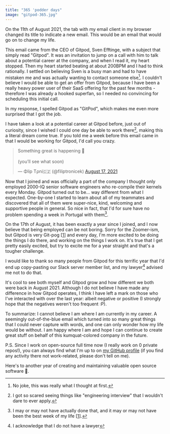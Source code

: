 ```yaml
---
title: "365 'podder days"
image: "gitpod-365.jpg"
---
```


On the 11th of August 2021, the tab with my email client in my browser changed its title to indicate a new email. This would be an email that would go on to change my life.

This email came from the CEO of Gitpod, Sven Efftinge, with a subject that simply read "Gitpod". It was an invitation to jump on a call with him to talk about a potential career at the company, and when I read it, my heart stopped. Then my heart started beating at about 200BPM and I had to think rationally. I settled on believing Sven is a busy man and had to have mistaken me and was actually wanting to contact someone else[^1]. I couldn't believe I would be able to get an offer from Gitpod, because I have been a really heavy power user of their SaaS offering for the past few months - therefore I was already a hooked superfan, so I needed no convincing for scheduling this initial call.

In my response, I spelled Gitpod as "GitPod", which makes me even more surprised that I got the job.

I have taken a look at a potential career at Gitpod before, just out of curiosity, since I wished I could one day be able to work there[^2], making this a literal dream come true. If you told me a week before this email came in that I would be working for Gitpod, I'd call you crazy.

<blockquote class="twitter-tweet"><p lang="en" dir="ltr">Something great is happening 👀 <br><br>(you’ll see what soon)</p>&mdash; Φlip Tρni🇨🇿 (@filiptronicek) <a href="https://twitter.com/filiptronicek/status/1427540497573236737?ref_src=twsrc%5Etfw">August 17, 2021</a></blockquote> <script async src="https://platform.twitter.com/widgets.js" charset="utf-8"></script>

Now that I joined and was officially a part of the company I thought only employed 2000-IQ senior software engineers who re-compile their kernels every Monday. Gitpod turned out to be… way different from what I expected. One-by-one I started to learn about all of my teammates and discovered that all of them were super-nice, kind, welcoming and supportive people in general. So nice in fact, that I'd for sure have no problem spending a week in Portugal with them[^3].

On the 17th of August, it has been exactly a year since I joined, and I now believe that being employed can be not boring. Sorry for the Zoomer-ism, but Gitpod is very Git-pog [[1](https://www.urbandictionary.com/define.php?term=Pog)] and every day, I'm more excited to be doing the things I do there, and working on the things I work on. It's true that I get pretty easily excited, but try to excite me for a year straight and that's a tougher challenge.

I would like to thank so many people from Gitpod for this terrific year that I'd end up copy-pasting our Slack server member list, and my lawyer[^4] advised me not to do that.

It's cool to see both myself and Gitpod grow and how different we both were back in August 2021. Although I do not believe I have made any difference in how Gitpod operates, I think I have left a mark on those who I've interacted with over the last year: albeit negative or positive (I strongly hope that the negatives weren't too frequent :P).

To summarize: I cannot believe I am where I am currently in my career. A seemingly out-of-the-blue email which turned into so many great things that I could never capture with words, and one can only wonder how my life would be without. I am happy where I am and hope I can continue to create great stuff on behalf of this kumquat-colored company in the future.

P.S. Since I work on open-source full time now (I really work on 0 private repos!), you can always find what I'm up to on [my GitHub profile](https://github.com/filiptronicek) (if you find any activity there not work-related, please don't tell on me).

Here's to another year of creating and maintaining valuable open source software 🥂.

[^1]: No joke, this was really what I thought at first.
[^2]: I got so scared seeing things like "engineering interview" that I wouldn't dare to ever apply.
[^3]: I may or may not have actually done that, and it may or may not have been the best week of my life [[1](https://www.youtube.com/watch?v=8QQKs3hFnMg)].
[^4]: I acknowledge that I do not have a lawyer


